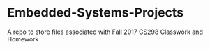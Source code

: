# Embedded-Systems-Projects
A repo to store files associated with Fall 2017 CS298 Classwork and Homework
